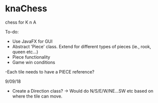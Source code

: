 # knaChess
chess for K n A

To-do:
- Use JavaFX for GUI
- Abstract 'Piece' class. Extend for different types of pieces (ie., rook, queen etc...)
- Piece functionality
- Game win conditions

-Each tile needs to have a PIECE reference?

9/09/18
- Create a Direction class? 
-> Would do N/S/E/W/NE...SW etc based on where the tile can move.